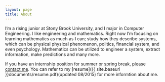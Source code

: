```yaml
---
layout: page
title: About
---
```


I’m a rising junior at Stony Brook University, and I major in Computer Engineering. I like engineering and mathematics. Right now I’m focusing on learning mathematics as much as I can; study how they describe systems, which can be physical physical phenomenon, politics, financial system, and even psychology. Mathematics can be utilized to engineer a system, extract information, make predictions and many more.

If you have an internship position for summer or spring break, please <a href="mailto:chaojie566@gmail.com">contact me</a>. You can refer to my [resume]({{ site.baseurl }}documents/resume.pdf)(updated 08/2015) for more informtion about me.<br>


